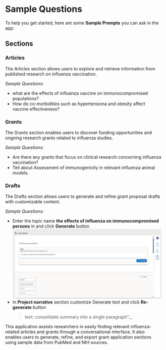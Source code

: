 # Sample Questions

To help you get started, here are some **Sample Prompts** you can ask in the app:

## **Sections**

### **Articles**
The Articles section allows users to explore and retrieve information from published research on influenza vaccination.

_Sample Questions:_

- what are the effects of influenza vaccine on immunocompromised populations?
- How do co-morbidities such as hypertensiona and obesity affect vaccine effectiveness?

### **Grants**
The Grants section enables users to discover funding opportunities and ongoing research grants related to influenza studies.

_Sample Questions:_

- Are there any grants that focus on clinical research concerning influenza vaccination?
- Tell about Assessment of immunogenicity in relevant influenza animal models.

### **Drafts**
The Drafts section allows users to generate and refine grant proposal drafts with customizable content.

_Sample Questions:_

- Enter the topic name **the effects of influenza on immunocompromised persons** in  and click **Generate** button
![GenerateDraft](images/generate_draft1.png)
- In **Project narrative** section customize Generate text and  click **Re-generate** button
   > text: consolidate summary into a single paragraph"._ 

This application assists researchers in easily finding relevant influenza-related articles and grants through a conversational interface. It also enables users to generate, refine, and export grant application sections using sample data from PubMed and NIH sources.
